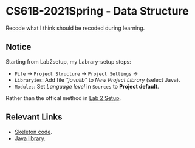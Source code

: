 # CS61B-2021Spring - Data Structure  
Recode what I think should be recoded during learning.  
## Notice  

Starting from Lab2setup, my Labrary-setup steps:  
- `File`  -> `Project Structure` -> `Project Settings` ->  
- `Libraryies`: Add file *"javalib"* to *New Project Library* (select Java).  
- `Modules`: Set *Language level* in `Sources` to **Project default**.  

Rather than the offical method in [Lab 2 Setup](https://sp21.datastructur.es/materials/lab/lab2setup/lab2setup).   

## Relevant Links  
- [Skeleton code](https://github.com/Berkeley-CS61B/skeleton-sp21).  
- [Java library](https://github.com/Berkeley-CS61B/library-sp21).  
